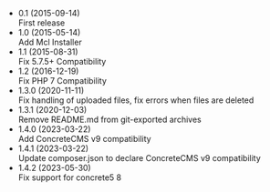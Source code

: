 - 0.1 (2015-09-14)  
  First release
- 1.0 (2015-05-14)  
  Add Mcl Installer
- 1.1 (2015-08-31)  
  Fix 5.7.5+ Compatibility
- 1.2 (2016-12-19)  
  Fix PHP 7 Compatibility
- 1.3.0 (2020-11-11)  
  Fix handling of uploaded files, fix errors when files are deleted
- 1.3.1 (2020-12-03)  
  Remove README.md from git-exported archives
- 1.4.0 (2023-03-22)  
  Add ConcreteCMS v9 compatibility
- 1.4.1 (2023-03-22)  
  Update composer.json to declare ConcreteCMS v9 compatibility
- 1.4.2 (2023-05-30)  
  Fix support for concrete5 8

